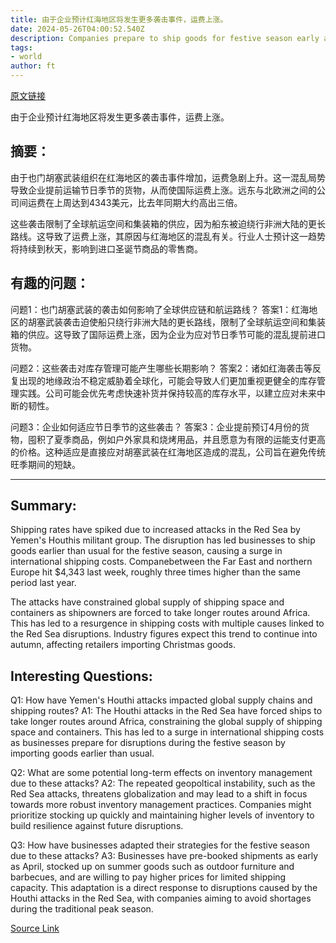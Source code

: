 ```yaml
---
title: 由于企业预计红海地区将发生更多袭击事件，运费上涨。
date: 2024-05-26T04:00:52.540Z
description: Companies prepare to ship goods for festive season early as attacks by Yemen’s Houthis force ships to take longer route
tags: 
- world
author: ft
---
```


[原文链接](https://ft.com/content/b94db205-bbcf-4d0d-82f0-53f7b7288759)

由于企业预计红海地区将发生更多袭击事件，运费上涨。

## 摘要：
由于也门胡塞武装组织在红海地区的袭击事件增加，运费急剧上升。这一混乱局势导致企业提前运输节日季节的货物，从而使国际运费上涨。远东与北欧洲之间的公司间运费在上周达到4343美元，比去年同期大约高出三倍。

这些袭击限制了全球航运空间和集装箱的供应，因为船东被迫绕行非洲大陆的更长路线。这导致了运费上涨，其原因与红海地区的混乱有关。行业人士预计这一趋势将持续到秋天，影响到进口圣诞节商品的零售商。

## 有趣的问题：
问题1：也门胡塞武装的袭击如何影响了全球供应链和航运路线？
答案1：红海地区的胡塞武装袭击迫使船只绕行非洲大陆的更长路线，限制了全球航运空间和集装箱的供应。这导致了国际运费上涨，因为企业为应对节日季节可能的混乱提前进口货物。

问题2：这些袭击对库存管理可能产生哪些长期影响？
答案2：诸如红海袭击等反复出现的地缘政治不稳定威胁着全球化，可能会导致人们更加重视更健全的库存管理实践。公司可能会优先考虑快速补货并保持较高的库存水平，以建立应对未来中断的韧性。

问题3：企业如何适应节日季节的这些袭击？
答案3：企业提前预订4月份的货物，囤积了夏季商品，例如户外家具和烧烤用品，并且愿意为有限的运能支付更高的价格。这种适应是直接应对胡塞武装在红海地区造成的混乱，公司旨在避免传统旺季期间的短缺。

---

## Summary:
Shipping rates have spiked due to increased attacks in the Red Sea by Yemen's Houthis militant group. The disruption has led businesses to ship goods earlier than usual for the festive season, causing a surge in international shipping costs. Companebetween the Far East and northern Europe hit $4,343 last week, roughly three times higher than the same period last year.

The attacks have constrained global supply of shipping space and containers as shipowners are forced to take longer routes around Africa. This has led to a resurgence in shipping costs with multiple causes linked to the Red Sea disruptions. Industry figures expect this trend to continue into autumn, affecting retailers importing Christmas goods.

## Interesting Questions:
Q1: How have Yemen's Houthi attacks impacted global supply chains and shipping routes?
A1: The Houthi attacks in the Red Sea have forced ships to take longer routes around Africa, constraining the global supply of shipping space and containers. This has led to a surge in international shipping costs as businesses prepare for disruptions during the festive season by importing goods earlier than usual.

Q2: What are some potential long-term effects on inventory management due to these attacks?
A2: The repeated geopoltical instability, such as the Red Sea attacks, threatens globalization and may lead to a shift in focus towards more robust inventory management practices. Companies might prioritize stocking up quickly and maintaining higher levels of inventory to build resilience against future disruptions.

Q3: How have businesses adapted their strategies for the festive season due to these attacks?
A3: Businesses have pre-booked shipments as early as April, stocked up on summer goods such as outdoor furniture and barbecues, and are willing to pay higher prices for limited shipping capacity. This adaptation is a direct response to disruptions caused by the Houthi attacks in the Red Sea, with companies aiming to avoid shortages during the traditional peak season.

[Source Link](https://ft.com/content/b94db205-bbcf-4d0d-82f0-53f7b7288759)

